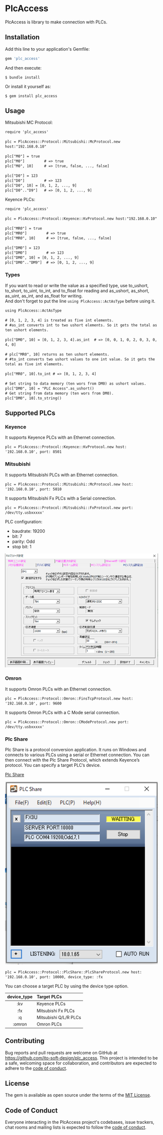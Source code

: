 # PlcAccess

PlcAccess is library to make connection with PLCs.

## Installation

Add this line to your application's Gemfile:

```ruby
gem 'plc_access'
```

And then execute:

    $ bundle install

Or install it yourself as:

    $ gem install plc_access

## Usage


Mitsubishi MC Protocol:

```
require 'plc_access'

plc = PlcAccess::Protocol::Mitsubishi::McProtocol.new host:"192.168.0.10"

plc["M0"] = true
plc["M0"]         # => true
plc["M0", 10]     # => [true, false, ..., false]

plc["D0"] = 123
plc["D0"]         # => 123
plc["D0", 10] = [0, 1, 2, ..., 9]
plc["D0".."D9"]   # => [0, 1, 2, ..., 9]
```

Keyence PLCs:

```
require 'plc_access'

plc = PlcAccess::Protocol::Keyence::KvProtocol.new host:"192.168.0.10"

plc["MR0"] = true
plc["MR0"]         # => true
plc["MR0", 10]     # => [true, false, ..., false]

plc["DM0"] = 123
plc["DM0"]         # => 123
plc["DM0", 10] = [0, 1, 2, ..., 9]
plc["DM0".."DM9"]  # => [0, 1, 2, ..., 9]
```

### Types

If you want to read or write the value as a specified type, use to_ushort, to_short, to_uint, to_int, and to_float for reading and as_ushort, as_short, as_uint, as_int, and as_float for writing.   
And don't forget to put the line ```using PlcAccess::ActAsType``` before using it.

```
using PlcAccess::ActAsType

# [0, 1, 2, 3, 4] is treated as five int elements.
# #as_int converts int to two ushort elements. So it gets the total as ten ushort elements.

plc["DM0", 10] = [0, 1, 2, 3, 4].as_int  # => [0, 0, 1, 0, 2, 0, 3, 0, 4, 0]

# plc["MR0", 10] returns as ten ushort elements.
# #to_int converts two ushort values to one int value. So it gets the total as five int elements.

plc["MR0", 10].to_int # => [0, 1, 2, 3, 4]

# Set string to data memory (ten wors from DM0) as ushort values.
plc["DM0", 10] = "PLC Access".as_ushort()
# Get string from data memory (ten wors from DM0).
plc["DM0", 10].to_string()

```

## Supported PLCs

### Keyence

It supports Keyence PLCs with an Ethernet connection.

```
plc = PlcAccess::Protocol::Keyence::KvProtocol.new host: '192.168.0.10', port: 8501
```

### Mitsubishi

It supports Mitsubishi PLCs with an Ethernet connection.

```
plc = PlcAccess::Protocol::Mitsubishi::McProtocol.new host: '192.168.0.10', port: 5010
```

It supports Mitsubishi Fx PLCs with a Serial connection.

```
plc = PlcAccess::Protocol::Mitsubishi::FxProtocol.new port: /dev/tty.usbxxxxx'
```

PLC configuration:
- baudrate: 19200
- bit: 7
- parity: Odd
- stop bit: 1

![](images/fx_comm_setting.png)

### Omron

It supports Omron PLCs with an Ethernet connection.

```
plc = PlcAccess::Protocol::Omron::FinsTcpProtocol.new host: '192.168.0.10', port: 9600
```

It supports Omron PLCs with a C Mode serial connection.

```
plc = PlcAccess::Protocol::Omron::CModeProtocol.new port: /dev/tty.usbxxxxx'
```

### Plc Share

Plc Share is a protocol conversion application. It runs on Windows and connects to various PLCs using a serial or Ethernet connection. You can then connect with the Plc Share Protocol, which extends Keyence’s protocol. You can specify a target PLC’s device.

[Plc Share](http://iphone.itosoft.com/plcshare)

![](images/plc_share.png)

```
plc = PlcAccess::Protocol::PlcShare::PlcShareProtocol.new host: '192.168.0.10', port: 10000, device_type: :fx
```

You can choose a target PLC by using the device type option.

|device_type|Target PLCs|
|:-:|:--|
|:kv|Keyence PLCs|
|:fx|Mitsubishi Fx PLCs|
|:q|Mitsubishi Q/L/R PLCs|
|:omron|Omron PLCs|


## Contributing

Bug reports and pull requests are welcome on GitHub at https://github.com/ito-soft-design/plc_access. This project is intended to be a safe, welcoming space for collaboration, and contributors are expected to adhere to the [code of conduct](https://github.com/ito-soft-design/plc_access/blob/master/CODE_OF_CONDUCT.md).


## License

The gem is available as open source under the terms of the [MIT License](https://opensource.org/licenses/MIT).

## Code of Conduct

Everyone interacting in the PlcAccess project's codebases, issue trackers, chat rooms and mailing lists is expected to follow the [code of conduct](https://github.com/ito-soft-design/plc_access/blob/master/CODE_OF_CONDUCT.md).
